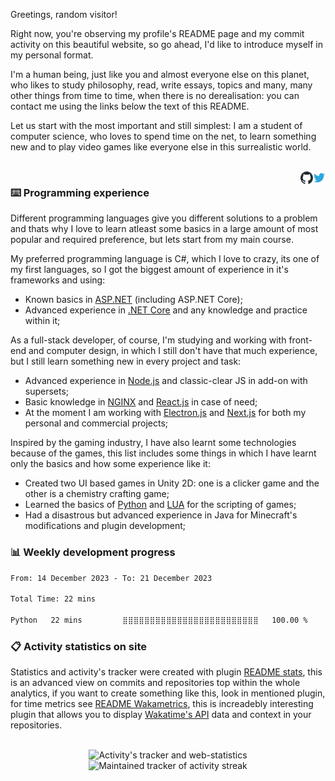 Greetings, random visitor!

Right now, you're observing my profile's README page and my commit activity on this beautiful website, so go ahead, I'd like to introduce myself in my personal format.

I'm a human being, just like you and almost everyone else on this planet, who likes to study philosophy, read, write essays, topics and many, many other things from time to time, when there is no derealisation: you can contact me using the links below the text of this README.

Let us start with the most important and still simplest: I am a student of computer science, who loves to spend time on the net, to learn something new and to play video games like everyone else in this surrealistic world.

<br/>

<a href="https://twitter.com/@FalcionDEV/" align="right">
  <img src=".img/twitter.svg" width="20" align="right" alt="-" title="Twitter"/>
</a>
<a href="https://github.com/Falcion/Falcion/issues/" align="right">
<picture align="right">
    <source 
      srcset=".img/github-white.svg"
      media="(prefers-color-scheme: dark)"
    />
    <source
      srcset=".img/github-black.svg"
      media="(prefers-color-scheme: light), (prefers-color-scheme: no-preference)"
    />
    <img src=".img/github-black.svg" width="20" align="right" alt="-" title="Issues on page"/>
</picture>
</a>

### ⌨️ Programming experience

Different programming languages give you different solutions to a problem and thats why I love to learn atleast some basics in a large amount of most popular and required preference, but lets start from my main course.

My preferred programming language is C#, which I love to crazy, its one of my first languages, so I got the biggest amount of experience in it's frameworks and using:

- Known basics in [ASP.NET](https://dotnet.microsoft.com/en-us/apps/aspnet/) (including ASP.NET Core);
- Advanced experience in [.NET Core](https://dotnet.microsoft.com/) and any knowledge and practice within it;

As a full-stack developer, of course, I'm studying and working with front-end and computer design, in which I still don't have that much experience, but I still learn something new in every project and task:

- Advanced experience in [Node.js](https://nodejs.org/) and classic-clear JS in add-on with supersets;
- Basic knowledge in [NGINX](https://nginx.org/) and [React.js](https://reactjs.org/) in case of need;
- At the moment I am working with [Electron.js](https://electronjs.org/) and [Next.js](https://nextjs.org/) for both my personal and commercial projects;

Inspired by the gaming industry, I have also learnt some technologies because of the games, this list includes some things in which I have learnt only the basics and how some experience like it:

- Created two UI based games in Unity 2D: one is a clicker game and the other is a chemistry crafting game;
- Learned the basics of [Python](https://www.python.org/) and [LUA](http://www.lua.org/) for the scripting of games;
- Had a disastrous but advanced experience in Java for Minecraft's modifications and plugin development;

### 📊 Weekly development progress

<!--START_SECTION:waka-->

```txt
From: 14 December 2023 - To: 21 December 2023

Total Time: 22 mins

Python   22 mins         ⣿⣿⣿⣿⣿⣿⣿⣿⣿⣿⣿⣿⣿⣿⣿⣿⣿⣿⣿⣿⣿⣿⣿⣿⣿   100.00 %
```

<!--END_SECTION:waka-->

### 📋 Activity statistics on site

Statistics and activity's tracker were created with plugin [README stats](https://github.com/anuraghazra/github-readme-stats/), this is an advanced view on commits and repositories top within the whole analytics, if you want to create something like this, look in mentioned plugin, for time metrics see [README Wakametrics](https://github.com/athul/waka-readme/), this is increadebly interesting plugin that allows you to display [Wakatime's API](https://wakatime.com/) data and context in your repositories.

<br/>
<div align="center">
  <picture align="center">
    <source media="(prefers-color-scheme: dark)" srcset="https://github-readme-stats.vercel.app/api?username=Falcion&custom_title=Git%20activity%20(Falcion):&include_all_commits=true&hide_border=true&theme=dark&ring_color=5094F0">
    <source media="(prefers-color-scheme: light)" srcset="https://github-readme-stats.vercel.app/api?username=Falcion&custom_title=Git%20activity%20(Falcion):&include_all_commits=true&hide_border=true&ring_color=5094F0">
    <img alt="Activity's tracker and web-statistics" src="https://github-readme-stats.vercel.app/api?username=Falcion&custom_title=Git%20activity%20(Falcion):&include_all_commits=true&hide_border=true&ring_color=5094F0">
  </picture>
  <picture align="center">
    <source media="(prefers-color-scheme: dark)" srcset="https://streak-stats.demolab.com?user=Falcion&theme=dark&hide_border=true&date_format=j%2Fn%5B%2FY%5D&ring=5094F0&fire=5094F0&currStreakLabel=5094F0&sideLabels=989898&dates=989898">
    <source media="(prefers-color-scheme: light)" srcset="https://streak-stats.demolab.com?user=Falcion&hide_border=true&date_format=j%2Fn%5B%2FY%5D&ring=5094F0&fire=5094F0&currStreakLabel=5094F0">
    <img alt="Maintained tracker of activity streak" src="https://streak-stats.demolab.com?user=Falcion&hide_border=true&date_format=j%2Fn%5B%2FY%5D&ring=5094F0&fire=5094F0&currStreakLabel=5094F0">
  </picture>
</div>

